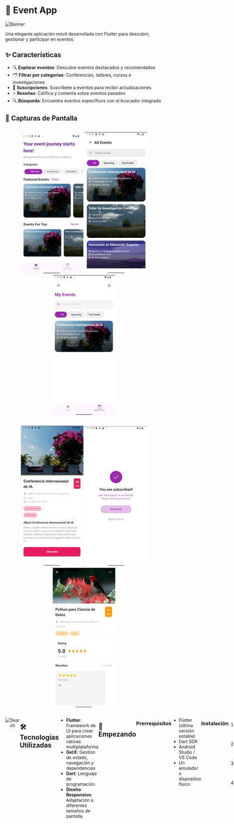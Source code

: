 # 🎉 Event App

![Banner](https://img.shields.io/badge/Event%20App-Tu%20Próximo%20Evento%20Está%20Aquí-purple)

Una elegante aplicación móvil desarrollada con Flutter para descubrir, gestionar y participar en eventos.

## ✨ Características

- 🔍 **Explorar eventos**: Descubre eventos destacados y recomendados
- 🗂️ **Filtrar por categorías**: Conferencias, talleres, cursos e investigaciones
- 🔔 **Suscripciones**: Suscríbete a eventos para recibir actualizaciones
- ⭐ **Reseñas**: Califica y comenta sobre eventos pasados
- 🔍 **Búsqueda**: Encuentra eventos específicos con el buscador integrado

## 📱 Capturas de Pantalla

<div style="display: flex; justify-content: space-between;">
  <p align="center">
    <img src=".github/assets/homepage.png" width="200" alt="HomePage"/>
    <img src=".github/assets/allevents.png" width="200" alt="AllEvents"/>
    <img src=".github/assets/myevents.png" width="200" alt="MyEvents"/>
  </p>
</div>

<div style="display: flex; justify-content: space-between;">
  <p align="center">
    <img src=".github/assets/eventdetails.png" width="200" alt="EventDetails"/>
    <img src=".github/assets/confirmation.png" width="200" alt="Confirmation"/>
    <img src=".github/assets/pastevent.png" width="200" alt="PastEvents"/>
  </p>
</div>

<div style="display: flex; justify-content: space-between;">
  <p align="center">
    <img src=".github/assets/reseña.png" width="200" alt="Search"/>
  </p>

## 🛠️ Tecnologías Utilizadas

- **Flutter**: Framework de UI para crear aplicaciones nativas multiplataforma
- **GetX**: Gestión de estado, navegación y dependencias
- **Dart**: Lenguaje de programación
- **Diseño Responsivo**: Adaptación a diferentes tamaños de pantalla

## 🚀 Empezando

### Prerrequisitos

- Flutter (última versión estable)
- Dart SDK
- Android Studio / VS Code
- Un emulador o dispositivo físico

### Instalación

1. Clona el repositorio:
   ```bash
   git clone https://github.com/tu-usuario/event_app.git
   ```

2. Navega al directorio del proyecto:
   ```bash
   cd event_app
   ```

3. Instala las dependencias:
   ```bash
   flutter pub get
   ```

4. Ejecuta la aplicación:
   ```bash
   flutter run
   ```

## 📊 Estructura del Proyecto

```
lib/
├── controllers/       # Controladores GetX
├── data/              # Fuentes de datos
├── models/            # Modelos de datos
├── pages/             # Pantallas de la aplicación
├── routes/            # Configuración de rutas
├── widgets/           # Widgets reutilizables
└── main.dart          # Punto de entrada
```

## DEMO
[YouTube Short](https://youtube.com/shorts/e71ZEjM_Uzc?feature=share)




